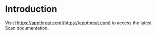 # Introduction

Visit [https://appthreat.com](https://appthreat.com) to access the latest Scan documentation.

